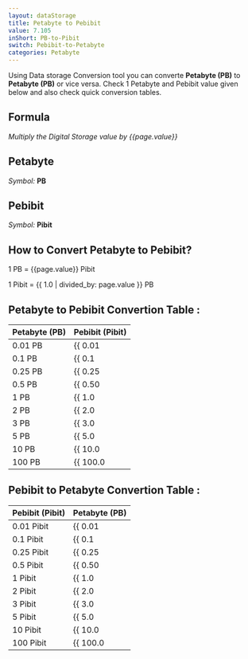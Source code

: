 ```yaml
---
layout: dataStorage
title: Petabyte to Pebibit
value: 7.105
inShort: PB-to-Pibit
switch: Pebibit-to-Petabyte
categories: Petabyte
---
```


Using Data storage Conversion tool you can converte **Petabyte (PB)** to **Petabyte (PB)** or vice versa. Check 1 Petabyte and Pebibit value given below and also check quick conversion tables.

## Formula
*Multiply the Digital Storage value by {{page.value}}*

## Petabyte
*Symbol:* **PB**

## Pebibit
*Symbol:* **Pibit**

## How to Convert Petabyte to Pebibit?

1 PB = {{page.value}} Pibit

1 Pibit = {{ 1.0 | divided_by: page.value }} PB


## Petabyte to Pebibit Convertion Table :

| Petabyte (PB) | Pebibit (Pibit) |
| ---- | ---- |
| 0.01 PB | {{ 0.01 | times: page.value | round: 12 }} Pibit |
| 0.1 PB | {{ 0.1 | times: page.value | round: 12 }} Pibit |
| 0.25 PB | {{ 0.25 | times: page.value | round: 12 }} Pibit |
| 0.5 PB | {{ 0.50 | times: page.value | round: 12 }} Pibit |
| 1 PB | {{ 1.0 | times: page.value | round: 12 }} Pibit |
| 2 PB | {{ 2.0 | times: page.value | round: 12 }} Pibit |
| 3 PB | {{ 3.0 | times: page.value | round: 12 }} Pibit |
| 5 PB | {{ 5.0 | times: page.value | round: 12 }} Pibit |
| 10 PB | {{ 10.0 | times: page.value | round: 12 }} Pibit |
| 100 PB | {{ 100.0 | times: page.value | round: 12 }} Pibit |

## Pebibit to Petabyte Convertion Table :

| Pebibit (Pibit) | Petabyte (PB) |
| ---- | ---- |
| 0.01 Pibit | {{ 0.01 | divided_by: page.value | round: 12 }} PB |
| 0.1 Pibit | {{ 0.1 | divided_by: page.value | round: 12 }} PB |
| 0.25 Pibit | {{ 0.25 | divided_by: page.value | round: 12 }} PB |
| 0.5 Pibit | {{ 0.50 | divided_by: page.value | round: 12 }} PB |
| 1 Pibit | {{ 1.0 | divided_by: page.value | round: 12 }} PB |
| 2 Pibit | {{ 2.0 | divided_by: page.value | round: 12 }} PB |
| 3 Pibit | {{ 3.0 | divided_by: page.value | round: 12 }} PB |
| 5 Pibit | {{ 5.0 | divided_by: page.value | round: 12 }} PB |
| 10 Pibit | {{ 10.0 | divided_by: page.value | round: 12 }} PB |
| 100 Pibit | {{ 100.0 | divided_by: page.value | round: 12 }} PB |


<script>
document.getElementById('selectInput')[20].selected = true
document.getElementById('selectOutput')[19].selected = true
</script>
